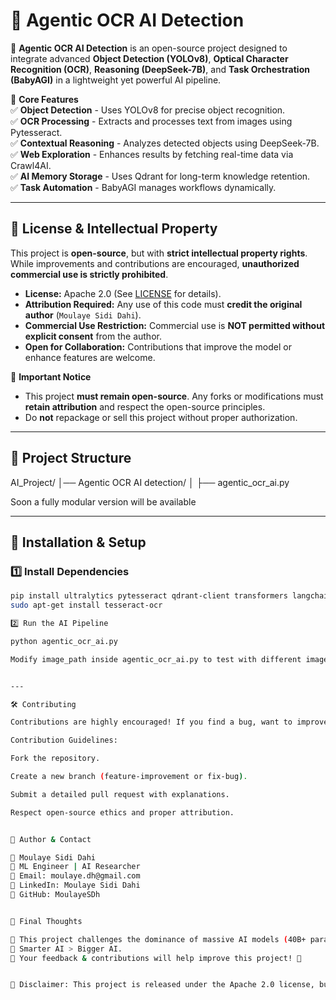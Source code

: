 # 🧠 Agentic OCR AI Detection

🚀 **Agentic OCR AI Detection** is an open-source project designed to integrate advanced **Object Detection (YOLOv8)**, **Optical Character Recognition (OCR)**, **Reasoning (DeepSeek-7B)**, and **Task Orchestration (BabyAGI)** in a lightweight yet powerful AI pipeline.

📌 **Core Features**  
✅ **Object Detection** - Uses YOLOv8 for precise object recognition.  
✅ **OCR Processing** - Extracts and processes text from images using Pytesseract.  
✅ **Contextual Reasoning** - Analyzes detected objects using DeepSeek-7B.  
✅ **Web Exploration** - Enhances results by fetching real-time data via Crawl4AI.  
✅ **AI Memory Storage** - Uses Qdrant for long-term knowledge retention.  
✅ **Task Automation** - BabyAGI manages workflows dynamically.  

---

## 📜 License & Intellectual Property

This project is **open-source**, but with **strict intellectual property rights**. While improvements and contributions are encouraged, **unauthorized commercial use is strictly prohibited**.

- **License:** Apache 2.0 (See [LICENSE](./LICENSE) for details).
- **Attribution Required:** Any use of this code must **credit the original author** (`Moulaye Sidi Dahi`).
- **Commercial Use Restriction:** Commercial use is **NOT permitted without explicit consent** from the author.
- **Open for Collaboration:** Contributions that improve the model or enhance features are welcome.

🚨 **Important Notice**  
- This project **must remain open-source**. Any forks or modifications must **retain attribution** and respect the open-source principles.
- Do **not** repackage or sell this project without proper authorization.

---

## 📂 Project Structure

AI_Project/ │── Agentic OCR AI detection/ │ ├── agentic_ocr_ai.py 

Soon a fully modular version will be available 

---

## 🔧 Installation & Setup

### 1️⃣ Install Dependencies
```bash
pip install ultralytics pytesseract qdrant-client transformers langchain crawl4ai
sudo apt-get install tesseract-ocr

2️⃣ Run the AI Pipeline

python agentic_ocr_ai.py

Modify image_path inside agentic_ocr_ai.py to test with different images.


---

🛠️ Contributing

Contributions are highly encouraged! If you find a bug, want to improve efficiency, or add new features, feel free to submit a pull request.

Contribution Guidelines:

Fork the repository.

Create a new branch (feature-improvement or fix-bug).

Submit a detailed pull request with explanations.

Respect open-source ethics and proper attribution.


📌 Author & Contact

👤 Moulaye Sidi Dahi
💼 ML Engineer | AI Researcher
📧 Email: moulaye.dh@gmail.com
🔗 LinkedIn: Moulaye Sidi Dahi
📂 GitHub: MoulayeSDh


📢 Final Thoughts

🔹 This project challenges the dominance of massive AI models (40B+ parameters) by showing that intelligent pipeline design can achieve comparable results using only 7B parameters.
🔹 Smarter AI > Bigger AI.
🔹 Your feedback & contributions will help improve this project! 🚀


📌 Disclaimer: This project is released under the Apache 2.0 license, but any unauthorized commercial use, repackaging, or rebranding is strictly forbidden.



